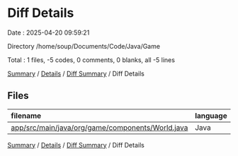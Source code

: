 # Diff Details

Date : 2025-04-20 09:59:21

Directory /home/soup/Documents/Code/Java/Game

Total : 1 files,  -5 codes, 0 comments, 0 blanks, all -5 lines

[Summary](results.md) / [Details](details.md) / [Diff Summary](diff.md) / Diff Details

## Files
| filename | language | code | comment | blank | total |
| :--- | :--- | ---: | ---: | ---: | ---: |
| [app/src/main/java/org/game/components/World.java](/app/src/main/java/org/game/components/World.java) | Java | -5 | 0 | 0 | -5 |

[Summary](results.md) / [Details](details.md) / [Diff Summary](diff.md) / Diff Details